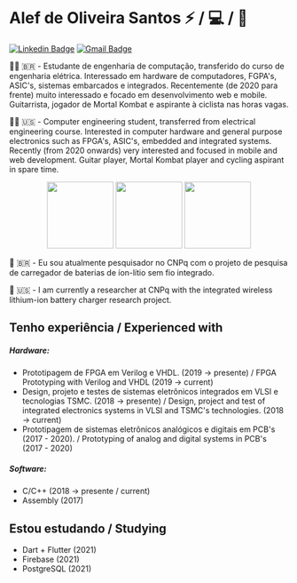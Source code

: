 # Alef de Oliveira Santos :zap: / :computer: / :iphone:

[![Linkedin Badge](https://img.shields.io/badge/-LinkedIn-blue?style=flat-square&logo=Linkedin&logoColor=white&link=https://www.linkedin.com/in/alef-santos/)](https://www.linkedin.com/in/alef-santos/)
[![Gmail Badge](https://img.shields.io/badge/-Email-c14438?style=flat-square&logo=Gmail&logoColor=white&link=mailto:alefdeoliveirasantos@gmail.com)](mailto:alefdeoliveirasantos@gmail.com)

👨‍💼 🇧🇷 - Estudante de engenharia de computação, transferido do curso de engenharia elétrica. Interessado em hardware de computadores, FGPA's, ASIC's, sistemas embarcados e integrados. Recentemente (de 2020 para frente) muito interessado e focado em desenvolvimento web e mobile. Guitarrista, jogador de Mortal Kombat e aspirante à ciclista nas horas vagas.

👨‍💼 🇺🇸 - Computer engineering student, transferred from electrical engineering course. Interested in computer hardware and general purpose electronics such as FPGA's, ASIC's, embedded and integrated systems. Recently (from 2020 onwards) very interested and focused in mobile and web development. Guitar player, Mortal Kombat player and cycling aspirant in spare time.

<p align="center">
<img height="120" width="120" src="http://4.bp.blogspot.com/-PNM50bRjnBc/VQsT-0Ulo-I/AAAAAAAAOFk/EIMqAgVBVwc/s1600/Raiden%2B14.gif">
<img height="120" width="120" src="http://2.bp.blogspot.com/-P0kcIJv71o4/VQsUAXv-HXI/AAAAAAAAOGM/QTgjKLsU-co/s1600/Raiden%2B16.gif">
<img height="120" width="120" src="http://3.bp.blogspot.com/-oX96fMoc3GM/VSvlHSH2tLI/AAAAAAAAQpo/W67VQx6HM3o/s1600/Liu%2BKang%2Bem%2Buma%2Bbicicletainvisivel%2Bsem%2Bas%2Bm%C3%A3os.gif">	
</p>

🏢 🇧🇷 - Eu sou atualmente pesquisador no CNPq com o projeto de pesquisa de carregador de baterias de íon-lítio sem fio integrado.

🏢 🇺🇸 - I am currently a researcher at CNPq with the integrated wireless lithium-ion battery charger research project.

## Tenho experiência / Experienced with

##### Hardware:
  - Prototipagem de FPGA em Verilog e VHDL. (2019 -> presente) / FPGA Prototyping with Verilog and VHDL (2019 -> current)
  - Design, projeto e testes de sistemas eletrônicos integrados em VLSI e tecnologias TSMC. (2018 -> presente) / Design, project and test of integrated electronics systems in VLSI and TSMC's technologies. (2018 -> current)
  - Prototipagem de sistemas eletrônicos analógicos e digitais em PCB's (2017 - 2020). /  Prototyping of analog and digital systems in PCB's (2017 - 2020)

##### Software:
  - C/C++ (2018 -> presente / current)
  - Assembly (2017)

## Estou estudando / Studying
- Dart + Flutter (2021)
- Firebase (2021)
- PostgreSQL (2021)
